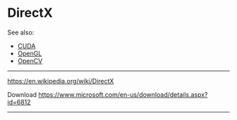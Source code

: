 # DirectX

See also:

- [CUDA](CUDA.md)
- [OpenGL](OpenGL.md)
- [OpenCV](OpenCV.md)

---

https://en.wikipedia.org/wiki/DirectX

Download 
https://www.microsoft.com/en-us/download/details.aspx?id=6812

---


